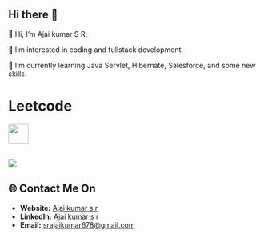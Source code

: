 ## Hi there 👋

<p>👋 Hi, I’m Ajai kumar S R.</p>
<p>👀 I’m interested in coding and fullstack development.</p>
<p>🌱 I’m currently learning Java Servlet, Hibernate, Salesforce, and some new skills.</p>

# Leetcode


<img src="https://assets.leetcode.com/static_assets/marketing/2024-50.gif" width="40px"></img>

<br>
<a href="https://leetcode.com/Ajai_11/">
    <img src="https://leetcard.jacoblin.cool/Ajai_11?theme=light&font=Alike&ext=heatmap"></img>
<a>


  
## 🌐 Contact Me On

- **Website:** [Ajai kumar s r](https://ajaikumar-11.netlify.app/)
- **LinkedIn:** [Ajai kumar s r](https://www.linkedin.com/in/s-r-ajai-kumar-a61678248/)
- **Email:** <a href="mailto:srajaikumar678@gmail.com">srajaikumar678@gmail.com</a>
